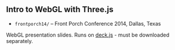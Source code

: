 Intro to WebGL with Three.js
----------------------------

* `frontporch14/` – Front Porch Conference 2014, Dallas, Texas

WebGL presentation slides.
Runs on [deck.js](https://github.com/imakewebthings/deck.js) - must be downloaded separately.